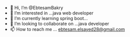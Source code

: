 - 👋 Hi, I’m @EbtesamBakry
- 👀 I’m interested in ...java web developer 
- 🌱 I’m currently learning spring boot...
- 💞️ I’m looking to collaborate on ...java developer 
- 📫 How to reach me ... ebtesam.elsayed28@gmail.com

<!---
EbtesamBakry/EbtesamBakry is a ✨ special ✨ repository because its `README.md` (this file) appears on your GitHub profile.
You can click the Preview link to take a look at your changes.
--->
